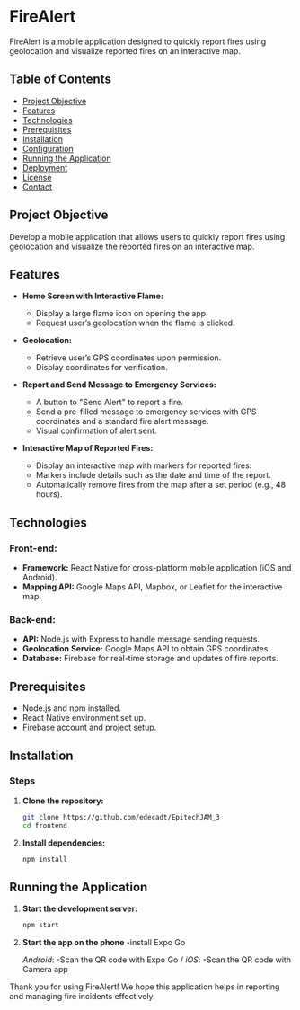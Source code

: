 # FireAlert

FireAlert is a mobile application designed to quickly report fires using geolocation and visualize reported fires on an interactive map.

## Table of Contents
- [Project Objective](#project-objective)
- [Features](#features)
- [Technologies](#technologies)
- [Prerequisites](#prerequisites)
- [Installation](#installation)
- [Configuration](#configuration)
- [Running the Application](#running-the-application)
- [Deployment](#deployment)
- [License](#license)
- [Contact](#contact)

## Project Objective
Develop a mobile application that allows users to quickly report fires using geolocation and visualize the reported fires on an interactive map.

## Features
- **Home Screen with Interactive Flame:**
  - Display a large flame icon on opening the app.
  - Request user’s geolocation when the flame is clicked.
  
- **Geolocation:**
  - Retrieve user’s GPS coordinates upon permission.
  - Display coordinates for verification.
  
- **Report and Send Message to Emergency Services:**
  - A button to "Send Alert" to report a fire.
  - Send a pre-filled message to emergency services with GPS coordinates and a standard fire alert message.
  - Visual confirmation of alert sent.

- **Interactive Map of Reported Fires:**
  - Display an interactive map with markers for reported fires.
  - Markers include details such as the date and time of the report.
  - Automatically remove fires from the map after a set period (e.g., 48 hours).

## Technologies

### Front-end:
- **Framework:** React Native for cross-platform mobile application (iOS and Android).
- **Mapping API:** Google Maps API, Mapbox, or Leaflet for the interactive map.

### Back-end:
- **API:** Node.js with Express to handle message sending requests.
- **Geolocation Service:** Google Maps API to obtain GPS coordinates.
- **Database:** Firebase for real-time storage and updates of fire reports.

## Prerequisites
- Node.js and npm installed.
- React Native environment set up.
- Firebase account and project setup.

## Installation

### Steps
1. **Clone the repository:**
   ```bash
   git clone https://github.com/edecadt/EpitechJAM_3
   cd frontend
   ```

2. **Install dependencies:**
   ```bash
   npm install
   ```

## Running the Application

1. **Start the development server:**
   ```bash
   npm start
   ```

2. **Start the app on the phone**
   -install Expo Go

   *Android*:
     -Scan the QR code with Expo Go /
   *iOS*:
     -Scan the QR code with Camera app

Thank you for using FireAlert! We hope this application helps in reporting and managing fire incidents effectively.
